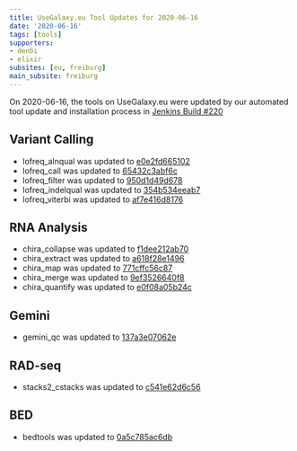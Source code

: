 ```yaml
---
title: UseGalaxy.eu Tool Updates for 2020-06-16
date: '2020-06-16'
tags: [tools]
supporters:
- denbi
- elixir
subsites: [eu, freiburg]
main_subsite: freiburg
---
```


On 2020-06-16, the tools on UseGalaxy.eu were updated by our automated tool update and installation process in [Jenkins Build #220](https://build.galaxyproject.eu/job/usegalaxy-eu/job/install-tools/#220/)


## Variant Calling

- lofreq_alnqual was updated to [e0e2fd665102](https://toolshed.g2.bx.psu.edu/view/iuc/lofreq_alnqual/e0e2fd665102)
- lofreq_call was updated to [65432c3abf6c](https://toolshed.g2.bx.psu.edu/view/iuc/lofreq_call/65432c3abf6c)
- lofreq_filter was updated to [950d1d49d678](https://toolshed.g2.bx.psu.edu/view/iuc/lofreq_filter/950d1d49d678)
- lofreq_indelqual was updated to [354b534eeab7](https://toolshed.g2.bx.psu.edu/view/iuc/lofreq_indelqual/354b534eeab7)
- lofreq_viterbi was updated to [af7e416d8176](https://toolshed.g2.bx.psu.edu/view/iuc/lofreq_viterbi/af7e416d8176)

## RNA Analysis

- chira_collapse was updated to [f1dee212ab70](https://toolshed.g2.bx.psu.edu/view/iuc/chira_collapse/f1dee212ab70)
- chira_extract was updated to [a618f28e1496](https://toolshed.g2.bx.psu.edu/view/iuc/chira_extract/a618f28e1496)
- chira_map was updated to [771cffc56c87](https://toolshed.g2.bx.psu.edu/view/iuc/chira_map/771cffc56c87)
- chira_merge was updated to [9ef3526640f8](https://toolshed.g2.bx.psu.edu/view/iuc/chira_merge/9ef3526640f8)
- chira_quantify was updated to [e0f08a05b24c](https://toolshed.g2.bx.psu.edu/view/iuc/chira_quantify/e0f08a05b24c)

## Gemini

- gemini_qc was updated to [137a3e07062e](https://toolshed.g2.bx.psu.edu/view/iuc/gemini_qc/137a3e07062e)

## RAD-seq

- stacks2_cstacks was updated to [c541e62d6c56](https://toolshed.g2.bx.psu.edu/view/iuc/stacks2_cstacks/c541e62d6c56)

## BED

- bedtools was updated to [0a5c785ac6db](https://toolshed.g2.bx.psu.edu/view/iuc/bedtools/0a5c785ac6db)



